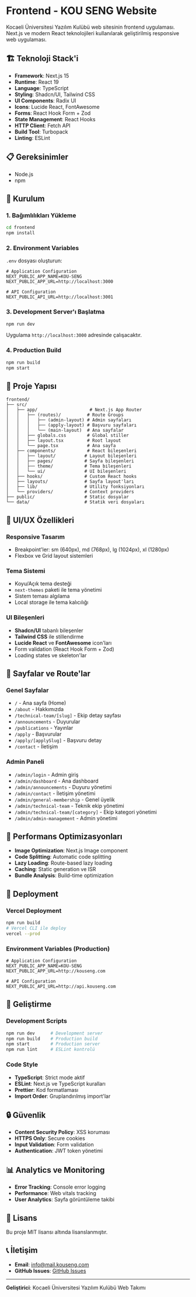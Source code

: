 # Frontend - KOU SENG Website

Kocaeli Üniversitesi Yazılım Kulübü web sitesinin frontend uygulaması. Next.js ve modern React teknolojileri kullanılarak geliştirilmiş responsive web uygulaması.

## 🏗️ Teknoloji Stack'i

- **Framework**: Next.js 15
- **Runtime**: React 19
- **Language**: TypeScript
- **Styling**: Shadcn/UI, Tailwind CSS
- **UI Components**: Radix UI
- **Icons**: Lucide React, FontAwesome
- **Forms**: React Hook Form + Zod
- **State Management**: React Hooks
- **HTTP Client**: Fetch API
- **Build Tool**: Turbopack
- **Linting**: ESLint

## 📋 Gereksinimler

- Node.js
- npm

## 🚀 Kurulum

### 1. Bağımlılıkları Yükleme

```bash
cd frontend
npm install
```

### 2. Environment Variables

`.env` dosyası oluşturun:

```env
# Application Configuration
NEXT_PUBLIC_APP_NAME=KOU-SENG
NEXT_PUBLIC_APP_URL=http://localhost:3000

# API Configuration
NEXT_PUBLIC_API_URL=http://localhost:3001
```

### 3. Development Server'ı Başlatma

```bash
npm run dev
```

Uygulama `http://localhost:3000` adresinde çalışacaktır.

### 4. Production Build

```bash
npm run build
npm start
```

## 📁 Proje Yapısı

```
frontend/
├── src/
│   ├── app/                    # Next.js App Router
│   │   ├── (routes)/          # Route Groups
│   │   │   ├── (admin-layout) # Admin sayfaları
│   │   │   ├── (apply-layout) # Başvuru sayfaları
│   │   │   └── (main-layout)  # Ana sayfalar
│   │   ├── globals.css        # Global stiller
│   │   ├── layout.tsx         # Root layout
│   │   └── page.tsx           # Ana sayfa
│   ├── components/            # React bileşenleri
│   │   ├── layout/           # Layout bileşenleri
│   │   ├── pages/            # Sayfa bileşenleri
│   │   ├── theme/            # Tema bileşenleri
│   │   └── ui/               # UI bileşenleri
│   ├── hooks/                # Custom React hooks
│   ├── layouts/              # Sayfa layout'ları
│   ├── lib/                  # Utility fonksiyonları
│   └── providers/            # Context providers
├── public/                   # Static dosyalar
└── data/                     # Statik veri dosyaları
```

## 🎨 UI/UX Özellikleri

### Responsive Tasarım
- Breakpoint'ler: sm (640px), md (768px), lg (1024px), xl (1280px)
- Flexbox ve Grid layout sistemleri

### Tema Sistemi
- Koyu/Açık tema desteği
- `next-themes` paketi ile tema yönetimi
- Sistem teması algılama
- Local storage ile tema kalıcılığı

### UI Bileşenleri
- **Shadcn/UI** tabanlı bileşenler
- **Tailwind CSS** ile stillendirme
- **Lucide React** ve **FontAwesome** icon'ları
- Form validation (React Hook Form + Zod)
- Loading states ve skeleton'lar

## 📄 Sayfalar ve Route'lar

### Genel Sayfalar
- `/` - Ana sayfa (Home)
- `/about` - Hakkımızda
- `/technical-team/[slug]` - Ekip detay sayfası
- `/announcements` - Duyurular
- `/publications` - Yayınlar
- `/apply` - Başvurular
- `/apply/[applySlug]` - Başvuru detay
- `/contact` - İletişim

### Admin Paneli
- `/admin/login` - Admin giriş
- `/admin/dashboard` - Ana dashboard
- `/admin/announcements` - Duyuru yönetimi
- `/admin/contact` - İletişim yönetimi
- `/admin/general-membership` - Genel üyelik
- `/admin/technical-team` - Teknik ekip yönetimi
- `/admin/technical-team/[category]` - Ekip kategori yönetimi
- `/admin/admin-management` - Admin yönetimi

## 🎯 Performans Optimizasyonları

- **Image Optimization**: Next.js Image component
- **Code Splitting**: Automatic code splitting
- **Lazy Loading**: Route-based lazy loading
- **Caching**: Static generation ve ISR
- **Bundle Analysis**: Build-time optimization

## 🚀 Deployment

### Vercel Deployment
```bash
npm run build
# Vercel CLI ile deploy
vercel --prod
```

### Environment Variables (Production)
```env
# Application Configuration
NEXT_PUBLIC_APP_NAME=KOU-SENG
NEXT_PUBLIC_APP_URL=http://kouseng.com

# API Configuration
NEXT_PUBLIC_API_URL=http://api.kouseng.com
```

## 🧪 Geliştirme

### Development Scripts
```bash
npm run dev      # Development server
npm run build    # Production build
npm start        # Production server
npm run lint     # ESLint kontrolü
```

### Code Style
- **TypeScript**: Strict mode aktif
- **ESLint**: Next.js ve TypeScript kuralları
- **Prettier**: Kod formatlaması
- **Import Order**: Gruplandırılmış import'lar

## 🔒 Güvenlik

- **Content Security Policy**: XSS koruması
- **HTTPS Only**: Secure cookies
- **Input Validation**: Form validation
- **Authentication**: JWT token yönetimi

## 📊 Analytics ve Monitoring

- **Error Tracking**: Console error logging
- **Performance**: Web vitals tracking
- **User Analytics**: Sayfa görüntüleme takibi

## 📄 Lisans

Bu proje MIT lisansı altında lisanslanmıştır.

## 📞 İletişim

- **Email**: info@mail.kouseng.com
- **GitHub Issues**: [GitHub Issues](https://github.com/KOU-Software-Community/kou-seng-website/issues)

---

**Geliştirici**: Kocaeli Üniversitesi Yazılım Kulübü Web Takımı
